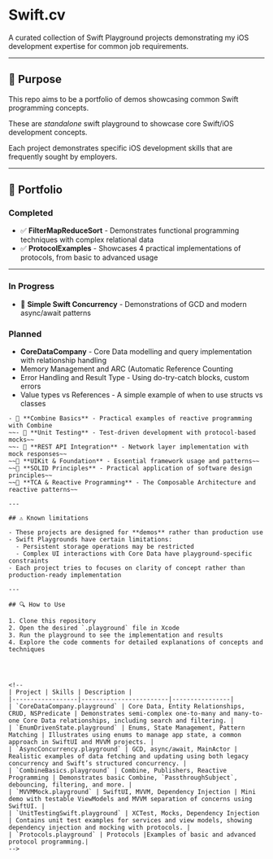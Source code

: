 # Swift.cv

A curated collection of Swift Playground projects demonstrating my iOS development expertise for common job requirements.

---

## 🎯 Purpose

This repo aims to be a portfolio of demos showcasing common Swift programming concepts.

These are *standalone* swift playground to showcase core Swift/iOS development concepts.

Each project demonstrates specific iOS development skills that are frequently sought by employers.

---

## 📂 Portfolio

### Completed
- ✅ **FilterMapReduceSort** - Demonstrates functional programming techniques with complex relational data 
- ✅ **ProtocolExamples** - Showcases 4 practical implementations of protocols, from basic to advanced usage

---

### In Progress
- 📝 **Simple Swift Concurrency** - Demonstrations of GCD and modern async/await patterns

### Planned
- **CoreDataCompany** - Core Data modelling and query implementation with relationship handling
- Memory Management and ARC (Automatic Reference Counting
- Error Handling and Result Type - Using do-try-catch blocks, custom errors
- Value types vs References - A simple example of when to use structs vs classes


~~~- 📝 **SwiftUI with MVVM** - Implementation of the Model-View-ViewModel architecture in SwiftUI~~
- 📝 **Combine Basics** - Practical examples of reactive programming with Combine
~~- 📝 **Unit Testing** - Test-driven development with protocol-based mocks~~
~~- 📝 **REST API Integration** - Network layer implementation with mock responses~~
~~📝 **UIKit & Foundation** - Essential framework usage and patterns~~
~~📝 **SOLID Principles** - Practical application of software design principles~~
~~📝 **TCA & Reactive Programming** - The Composable Architecture and reactive patterns~~

---

## ⚠️ Known limitations

- These projects are designed for **demos** rather than production use
- Swift Playgrounds have certain limitations:
  - Persistent storage operations may be restricted
  - Complex UI interactions with Core Data have playground-specific constraints
- Each project tries to focuses on clarity of concept rather than production-ready implementation

---

## 🔍 How to Use

1. Clone this repository
2. Open the desired `.playground` file in Xcode
3. Run the playground to see the implementation and results
4. Explore the code comments for detailed explanations of concepts and techniques




<!--
| Project | Skills | Description |
|------------------|------------------------|----------------|
| `CoreDataCompany.playground` | Core Data, Entity Relationships, CRUD, NSPredicate | Demonstrates semi-complex one-to-many and many-to-one Core Data relationships, including search and filtering. |
| `EnumDrivenState.playground` | Enums, State Management, Pattern Matching | Illustrates using enums to manage app state, a common approach in SwiftUI and MVVM projects. |
| `AsyncConcurrency.playground` | GCD, async/await, MainActor | Realistic examples of data fetching and updating using both legacy concurrency and Swift’s structured concurrency. |
| `CombineBasics.playground` | Combine, Publishers, Reactive Programming | Demonstrates basic Combine, `PassthroughSubject`, debouncing, filtering, and more. |
| `MVVMMock.playground` | SwiftUI, MVVM, Dependency Injection | Mini demo with testable ViewModels and MVVM separation of concerns using SwiftUI. |
| `UnitTestingSwift.playground` | XCTest, Mocks, Dependency Injection | Contains unit test examples for services and view models, showing dependency injection and mocking with protocols. |
| `Protocols.playground` | Protocols |Examples of basic and advanced protocol programming.|
-->
